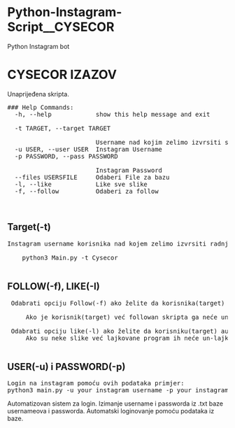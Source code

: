 # Python-Instagram-Script__CYSECOR
Python Instagram bot
# CYSECOR IZAZOV
Unaprijeđena skripta.


<pre>
### Help Commands:
  -h, --help            show this help message and exit<br />
  -t TARGET, --target TARGET<br />
                        Username nad kojim zelimo izvrsiti skriptu
  -u USER, --user USER  Instagram Username
  -p PASSWORD, --pass PASSWORD<br />
                        Instagram Password
  --files USERSFILE     Odaberi File za bazu
  -l, --like            Like sve slike
  -f, --follow          Odaberi za follow<br />
  </pre>
 ## Target(-t)
 <pre>
Instagram username korisnika nad kojem zelimo izvrsiti radnju npr:<br />
    python3 Main.py -t Cysecor
 </pre>
 ## FOLLOW(-f), LIKE(-l)
 <pre>
 Odabrati opciju Follow(-f) ako želite da korisnika(target) automatski zaprati,<br />
     Ako je korisnik(target) već followan skripta ga neće un-followati<br />
 Odabrati opciju like(-l) ako želite da korisniku(target) automatski lajkujete slike
     Ako su neke slike već lajkovane program ih neće un-lajkati.
 </pre>
 ## USER(-u) i PASSWORD(-p)
<pre>
Login na instagram pomoću ovih podataka primjer:
python3 main.py -u your_instagram_username -p your_instagram_password -t Cysecor
</pre>
Automatizovan sistem za login. Izimanje username i passworda iz .txt baze usernameova i passworda.
Automatski loginovanje pomoću podataka iz baze.
  
 
